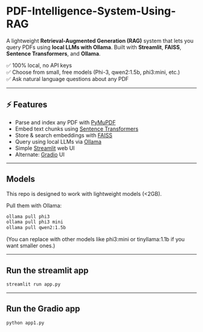 # PDF-Intelligence-System-Using-RAG
A lightweight **Retrieval-Augmented Generation (RAG)** system that lets you query PDFs using **local LLMs with Ollama**.   Built with **Streamlit**, **FAISS**, **Sentence Transformers**, and **Ollama**.  

✅ 100% local, no API keys  
✅ Choose from small, free models (Phi-3, qwen2:1.5b, phi3:mini, etc.)  
✅ Ask natural language questions about any PDF  

---

## ⚡ Features
- Parse and index any PDF with [PyMuPDF](https://pymupdf.readthedocs.io/)  
- Embed text chunks using [Sentence Transformers](https://www.sbert.net/)  
- Store & search embeddings with [FAISS](https://github.com/facebookresearch/faiss)  
- Query using local LLMs via [Ollama](https://ollama.ai)  
- Simple [Streamlit](https://streamlit.io/) web UI
- Alternate: [Gradio](https://www.gradio.app/) UI
---

## Models

This repo is designed to work with lightweight models (<2GB).

Pull them with Ollama:

```bash
ollama pull phi3
ollama pull phi3 mini
ollama pull qwen2:1.5b
```

(You can replace with other models like phi3:mini or tinyllama:1.1b if you want smaller ones.)

---

## Run the streamlit app

```bash
streamlit run app.py
```

---

## Run the Gradio app

```bash
python app1.py
```

